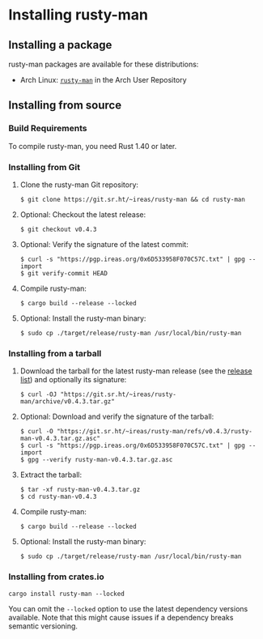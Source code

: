 <!---
SPDX-FileCopyrightText: 2020-2021 Robin Krahl <robin.krahl@ireas.org>
SPDX-License-Identifier: MIT
-->

# Installing rusty-man

## Installing a package

rusty-man packages are available for these distributions:
- Arch Linux: [`rusty-man`][pkg-aur] in the Arch User Repository

[pkg-aur]: https://aur.archlinux.org/packages/rusty-man/

## Installing from source

### Build Requirements

To compile rusty-man, you need Rust 1.40 or later.

### Installing from Git

1. Clone the rusty-man Git repository:
   ```
   $ git clone https://git.sr.ht/~ireas/rusty-man && cd rusty-man
   ```
2. Optional:  Checkout the latest release:
   ```
   $ git checkout v0.4.3
   ```
3. Optional:  Verify the signature of the latest commit:
   ```
   $ curl -s "https://pgp.ireas.org/0x6D533958F070C57C.txt" | gpg --import
   $ git verify-commit HEAD
   ```
4. Compile rusty-man:
   ```
   $ cargo build --release --locked
   ```
5. Optional:  Install the rusty-man binary:
   ```
   $ sudo cp ./target/release/rusty-man /usr/local/bin/rusty-man
   ```

### Installing from a tarball

1. Download the tarball for the latest rusty-man release (see the [release
   list][]) and optionally its signature:
   ```
   $ curl -OJ "https://git.sr.ht/~ireas/rusty-man/archive/v0.4.3.tar.gz"
   ```
2. Optional:  Download and verify the signature of the tarball:
   ```
   $ curl -O "https://git.sr.ht/~ireas/rusty-man/refs/v0.4.3/rusty-man-v0.4.3.tar.gz.asc"
   $ curl -s "https://pgp.ireas.org/0x6D533958F070C57C.txt" | gpg --import
   $ gpg --verify rusty-man-v0.4.3.tar.gz.asc
   ```
3. Extract the tarball:
   ```
   $ tar -xf rusty-man-v0.4.3.tar.gz
   $ cd rusty-man-v0.4.3
   ```
4. Compile rusty-man:
   ```
   $ cargo build --release --locked
   ```
5. Optional:  Install the rusty-man binary:
   ```
   $ sudo cp ./target/release/rusty-man /usr/local/bin/rusty-man
   ```

[release list]: https://git.sr.ht/~ireas/rusty-man/refs

### Installing from crates.io

```
cargo install rusty-man --locked
```

You can omit the `--locked` option to use the latest dependency versions
available.  Note that this might cause issues if a dependency breaks semantic
versioning.
